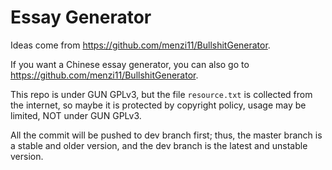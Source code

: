 # Essay Generator

Ideas come from https://github.com/menzi11/BullshitGenerator.

If you want a Chinese essay generator, you can also go to https://github.com/menzi11/BullshitGenerator.

This repo is under GUN GPLv3, but the file ```resource.txt``` is collected from the internet, so maybe it is protected by copyright policy, usage may be limited, NOT under GUN GPLv3.

All the commit will be pushed to dev branch first; thus, the master branch is a stable and older version, and the dev branch is the latest and unstable version.
